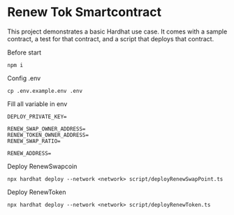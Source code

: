 # Renew Tok Smartcontract

This project demonstrates a basic Hardhat use case. It comes with a sample contract, a test for that contract, and a script that deploys that contract.

Before start
```shell
npm i
```
Config .env
```shell
cp .env.example.env .env
```
Fill all variable in env

```shell
DEPLOY_PRIVATE_KEY=

RENEW_SWAP_OWNER_ADDRESS=
RENEW_TOKEN_OWNER_ADDRESS=
RENEW_SWAP_RATIO=

RENEW_ADDRESS=
```
Deploy RenewSwapcoin
```shell
npx hardhat deploy --network <network> script/deployRenewSwapPoint.ts
```

Deploy RenewToken
```shell
npx hardhat deploy --network <network> script/deployRenewToken.ts
```
